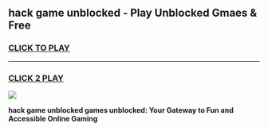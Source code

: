 
## hack game unblocked - Play Unblocked Gmaes & Free
<h3>
<a href="https://premium.freeplayer.one?title=hack_game_unblocked&ref=19F">CLICK TO PLAY</a></h3>
<hr>

<h3>
<a href="https://premium.freeplayer.one?title=hack_game_unblocked&ref=19F">CLICK 2 PLAY</a>
  
</h3>

<a href="https://premium.freeplayer.one?title=hack_game_unblocked&ref=19F/"><img src="https://clearcache.store/games.png"></a>


**hack game unblocked games unblocked: Your Gateway to Fun and Accessible Online Gaming**
